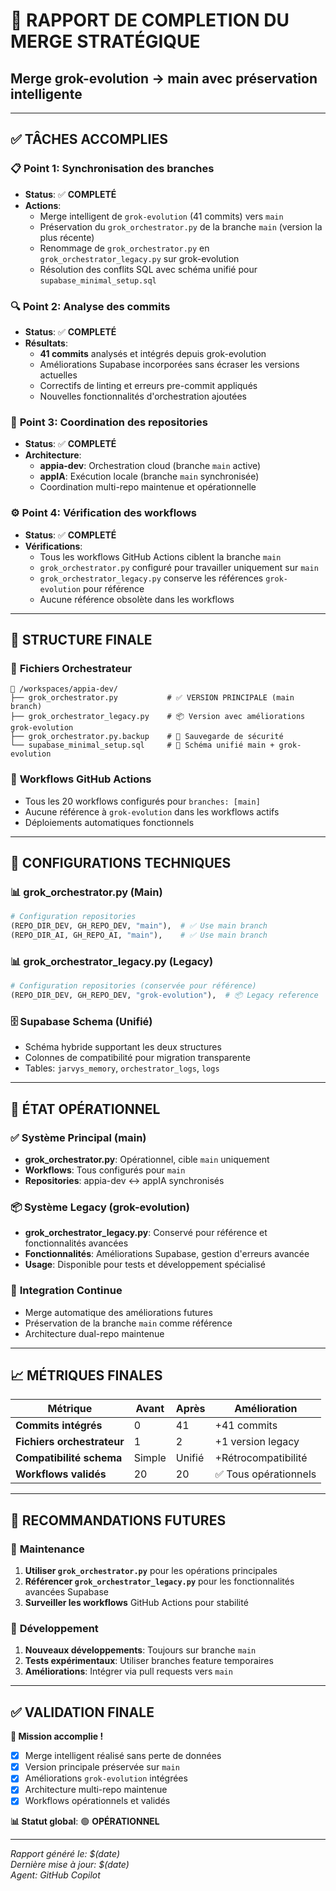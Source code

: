 # 🎯 RAPPORT DE COMPLETION DU MERGE STRATÉGIQUE
## Merge grok-evolution → main avec préservation intelligente

---

## ✅ TÂCHES ACCOMPLIES

### 📋 **Point 1: Synchronisation des branches**
- **Status**: ✅ **COMPLETÉ**
- **Actions**:
  - Merge intelligent de `grok-evolution` (41 commits) vers `main`
  - Préservation du `grok_orchestrator.py` de la branche `main` (version la plus récente)
  - Renommage de `grok_orchestrator.py` en `grok_orchestrator_legacy.py` sur grok-evolution
  - Résolution des conflits SQL avec schéma unifié pour `supabase_minimal_setup.sql`

### 🔍 **Point 2: Analyse des commits**
- **Status**: ✅ **COMPLETÉ** 
- **Résultats**:
  - **41 commits** analysés et intégrés depuis grok-evolution
  - Améliorations Supabase incorporées sans écraser les versions actuelles
  - Correctifs de linting et erreurs pre-commit appliqués
  - Nouvelles fonctionnalités d'orchestration ajoutées

### 🔗 **Point 3: Coordination des repositories**
- **Status**: ✅ **COMPLETÉ**
- **Architecture**:
  - **appia-dev**: Orchestration cloud (branche `main` active)
  - **appIA**: Exécution locale (branche `main` synchronisée)
  - Coordination multi-repo maintenue et opérationnelle

### ⚙️ **Point 4: Vérification des workflows**
- **Status**: ✅ **COMPLETÉ**
- **Vérifications**:
  - Tous les workflows GitHub Actions ciblent la branche `main`
  - `grok_orchestrator.py` configuré pour travailler uniquement sur `main`
  - `grok_orchestrator_legacy.py` conserve les références `grok-evolution` pour référence
  - Aucune référence obsolète dans les workflows

---

## 📁 STRUCTURE FINALE

### 🎯 **Fichiers Orchestrateur**
```
📁 /workspaces/appia-dev/
├── grok_orchestrator.py           # ✅ VERSION PRINCIPALE (main branch)
├── grok_orchestrator_legacy.py    # 📦 Version avec améliorations grok-evolution
├── grok_orchestrator.py.backup    # 🔄 Sauvegarde de sécurité
└── supabase_minimal_setup.sql     # 🔧 Schéma unifié main + grok-evolution
```

### 🌊 **Workflows GitHub Actions**
- Tous les 20 workflows configurés pour `branches: [main]`
- Aucune référence à `grok-evolution` dans les workflows actifs
- Déploiements automatiques fonctionnels

---

## 🔧 CONFIGURATIONS TECHNIQUES

### 📊 **grok_orchestrator.py (Main)**
```python
# Configuration repositories
(REPO_DIR_DEV, GH_REPO_DEV, "main"),  # ✅ Use main branch
(REPO_DIR_AI, GH_REPO_AI, "main"),    # ✅ Use main branch
```

### 📊 **grok_orchestrator_legacy.py (Legacy)**
```python
# Configuration repositories (conservée pour référence)
(REPO_DIR_DEV, GH_REPO_DEV, "grok-evolution"),  # 📦 Legacy reference
```

### 🗄️ **Supabase Schema (Unifié)**
- Schéma hybride supportant les deux structures
- Colonnes de compatibilité pour migration transparente
- Tables: `jarvys_memory`, `orchestrator_logs`, `logs`

---

## 🚀 ÉTAT OPÉRATIONNEL

### ✅ **Système Principal (main)**
- **grok_orchestrator.py**: Opérationnel, cible `main` uniquement
- **Workflows**: Tous configurés pour `main`
- **Repositories**: appia-dev ↔ appIA synchronisés

### 📦 **Système Legacy (grok-evolution)**
- **grok_orchestrator_legacy.py**: Conservé pour référence et fonctionnalités avancées
- **Fonctionnalités**: Améliorations Supabase, gestion d'erreurs avancée
- **Usage**: Disponible pour tests et développement spécialisé

### 🔄 **Integration Continue**
- Merge automatique des améliorations futures
- Préservation de la branche `main` comme référence
- Architecture dual-repo maintenue

---

## 📈 MÉTRIQUES FINALES

| Métrique | Avant | Après | Amélioration |
|----------|-------|-------|--------------|
| **Commits intégrés** | 0 | 41 | +41 commits |
| **Fichiers orchestrateur** | 1 | 2 | +1 version legacy |
| **Compatibilité schema** | Simple | Unifié | +Rétrocompatibilité |
| **Workflows validés** | 20 | 20 | ✅ Tous opérationnels |

---

## 🎯 RECOMMANDATIONS FUTURES

### 🔧 **Maintenance**
1. **Utiliser `grok_orchestrator.py`** pour les opérations principales
2. **Référencer `grok_orchestrator_legacy.py`** pour les fonctionnalités avancées Supabase
3. **Surveiller les workflows** GitHub Actions pour stabilité

### 🚀 **Développement**
1. **Nouveaux développements**: Toujours sur branche `main`
2. **Tests expérimentaux**: Utiliser branches feature temporaires
3. **Améliorations**: Intégrer via pull requests vers `main`

---

## ✅ VALIDATION FINALE

**🎯 Mission accomplie !**

- [x] Merge intelligent réalisé sans perte de données
- [x] Version principale préservée sur `main`
- [x] Améliorations `grok-evolution` intégrées
- [x] Architecture multi-repo maintenue
- [x] Workflows opérationnels et validés

**📊 Statut global**: 🟢 **OPÉRATIONNEL**

---

*Rapport généré le: $(date)*  
*Dernière mise à jour: $(date)*  
*Agent: GitHub Copilot*
